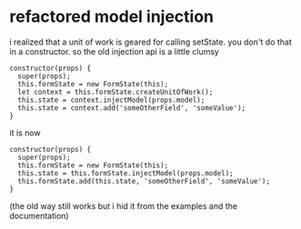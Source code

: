 # refactored model injection

i realized that a unit of work is geared for calling setState. you don't do that in a constructor. so the old injection api is a little clumsy

```es6
constructor(props) {
  super(props);
  this.formState = new FormState(this);
  let context = this.formState.createUnitOfWork();
  this.state = context.injectModel(props.model);
  this.state = context.add('someOtherField', 'someValue');
}
```

it is now

```es6
constructor(props) {
  super(props);
  this.formState = new FormState(this);
  this.state = this.formState.injectModel(props.model);
  this.formState.add(this.state, 'someOtherField', 'someValue');
}
```

(the old way still works but i hid it from the examples and the documentation)
